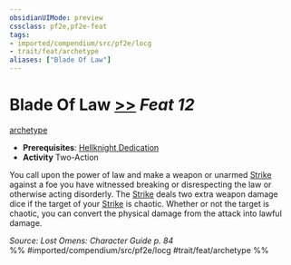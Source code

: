 ```yaml
---
obsidianUIMode: preview
cssclass: pf2e,pf2e-feat
tags:
- imported/compendium/src/pf2e/locg
- trait/feat/archetype
aliases: ["Blade Of Law"]
---
```

# Blade Of Law  [>>](chapter-9-playing-the-game.md#Actions "Two-Action") *Feat 12*  
[archetype](archetype.md)  

- **Prerequisites**: [Hellknight Dedication](hellknight-dedication-locg.md)
- **Activity** Two-Action

You call upon the power of law and make a weapon or unarmed [Strike](strike.md) against a foe you have witnessed breaking or disrespecting the law or otherwise acting disorderly. The [Strike](strike.md) deals two extra weapon damage dice if the target of your [Strike](strike.md) is chaotic. Whether or not the target is chaotic, you can convert the physical damage from the attack into lawful damage.

*Source: Lost Omens: Character Guide p. 84*  
%% #imported/compendium/src/pf2e/locg #trait/feat/archetype %%